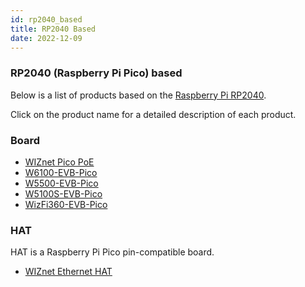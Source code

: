 ```yaml
---
id: rp2040_based
title: RP2040 Based
date: 2022-12-09
---
```


### RP2040 (Raspberry Pi Pico) based

Below is a list of products based on the [Raspberry Pi RP2040](https://www.raspberrypi.com/documentation/microcontrollers/rp2040.html).

Click on the product name for a detailed description of each product.

### Board

* [WIZnet Pico PoE](./WIZnet-Pico-PoE.md)
* [W6100-EVB-Pico](Product/Chip/Ethernet/W6100/W6100-EVB-Pico.md)
* [W5500-EVB-Pico](Product/Chip/Ethernet/W5500/w5500-evb-pico.md)
* [W5100S-EVB-Pico](Product/Chip/Ethernet/W5100S/w5100s-evb-pico.md)
* [WizFi360-EVB-Pico](Product/Modules/Open-Source-Hardware/WizFi360-EVB-Pico.md)

### HAT

HAT is a Raspberry Pi Pico pin-compatible board.

* [WIZnet Ethernet HAT](Product/Modules/Open-Source-Hardware/WIZnet-Ethernet-HAT.md)
